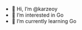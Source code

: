 - 👋 Hi, I’m @karzeoy
- 👀 I’m interested in Go
- 🌱 I’m currently learning Go

<!---
karzeoy/karzeoy is a ✨ special ✨ repository because its `README.md` (this file) appears on your GitHub profile.
You can click the Preview link to take a look at your changes.
--->
